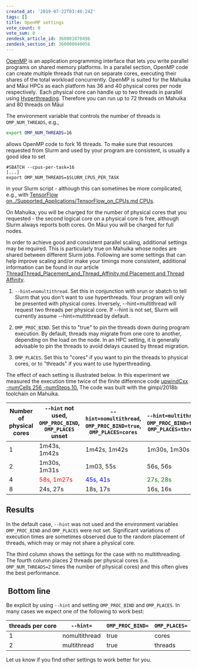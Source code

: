 ```yaml
---
created_at: '2019-07-22T03:46:24Z'
tags: []
title: OpenMP settings
vote_count: 0
vote_sum: 0
zendesk_article_id: 360001070496
zendesk_section_id: 360000040056
---
```


[OpenMP](https://en.wikipedia.org/wiki/OpenMP) is an application
programming interface that lets you write parallel programs on shared
memory platforms. In a parallel section, OpenMP code can create multiple
threads that run on separate cores, executing their shares of the total
workload concurrently. OpenMP is suited for the Mahuika and Māui HPCs as
each platform has 36 and 40 physical cores per node respectively.  Each
physical core can handle up to two threads in parallel using
[Hyperthreading](../Running_Jobs_on_Maui_and_Mahuika/Hyperthreading.md).
Therefore you can run up to 72 threads on Mahuika and 80 threads on Māui

The environment variable that controls the number of threads is
`OMP_NUM_THREADS`, e.g.,

```sh
export OMP_NUM_THREADS=16
```

allows OpenMP code to fork 16 threads. To make sure that resources
requested from Slurm and used by your program are consistent, is usually
a good idea to set

```sl
#SBATCH --cpus-per-task=16
[...]
export OMP_NUM_THREADS=$SLURM_CPUS_PER_TASK
```

in your Slurm script - although this can sometimes be more complicated,
e.g., with [TensorFlow on../Supported_Applications/TensorFlow_on_CPUs.md
CPUs](../../Scientific_Computing/Supported_Applications/TensorFlow_on_CPUs.md).

On Mahuika, you will be charged for the number of physical cores that
you requested - the second logical core on a physical core is free,
although Slurm always reports both cores. On Māui you will be charged
for full nodes.

In order to achieve good and consistent parallel scaling, additional
settings may be required. This is particularly true on Mahuika whose
nodes are shared between different Slurm jobs. Following are some
settings that can help improve scaling and/or make your timings more
consistent, additional information can be found in our article [ThreadThread_Placement_and_Thread_Affinity.md
Placement and Thread
Affinity](../../Scientific_Computing/HPC_Software_Environment/Thread_Placement_and_Thread_Affinity.md).

1. `--hint=nomultithread`. Set this in conjunction with srun or sbatch to
tell Slurm that you don't want to use hyperthreads. Your program will
only be presented with physical cores. Inversely, --hint=multithread
will request two threads per physical core. If --hint is not set, Slurm
will currently assume --hint=multithread by default.

2. `OMP_PROC_BIND`. Set this to "true" to pin the threads down during
program execution. By default, threads may migrate from one core to
another, depending on the load on the node. In an HPC setting, it is
generally advisable to pin the threads to avoid delays caused by thread
migration.

3. `OMP_PLACES`. Set this to "cores" if you want to pin the threads to
physical cores, or to "threads" if you want to use hyperthreading. 

The effect of each setting is illustrated below. In this experiment we
measured the execution time twice of the finite difference
code [upwindCxx -numCells 256 -numSteps
10.](https://github.com/pletzer/fidibench) The code was built with the
gimpi/2018b toolchain on Mahuika.


| Number of physical cores | `--hint` not used, `OMP_PROC_BIND`, `OMP_PLACES` unset | `--hint=nomultithread`, `OMP_PROC_BIND=true`, `OMP_PLACES=cores` | `--hint=multithread`, `OMP_PROC_BIND=true`. `OMP_PLACES=threads` |
|--------------------|----------------------|----------------------|---------------------|
| 1 | 1m43s, 1m42s | 1m42s, 1m42s | 1m30s, 1m30s |
| 2 | 1m30s, 1m31s | 1m03, 55s | 56s, 56s |
| 4 | <span style="color:red">58s, 1m27s</span> | <span style="color:blue">45s, 41s</span> | <span style="color:green">27s, 28s</span> |
| 8 | 24s, 27s | 18s, 17s | 16s, 16s |


## Results

In the default case, `--hint` was not used and the environment variables
`OMP_PROC_BIND` and `OMP_PLACES` were not set. Significant variations of
execution times are sometimes observed due to the random placement of
threads, which may or may not share a physical core. 

The third column shows the settings for the case with no multithreading.
The fourth column places 2 threads per physical cores (i.e.
`OMP_NUM_THREADS=2` times the number of physical cores) and this often
gives the best performance.

##  Bottom line

Be explicit by using `--hint` and setting `OMP_PROC_BIND` and `OMP_PLACES`.
In many cases we expect one of the following to work best:

| threads per core | `--hint=`     | `OMP_PROC_BIND=` | `OMP_PLACES=` |
|------------------|---------------|------------------|--------------|
| 1                | nomultithread | true             | cores        |
| 2                | multithread   | true             | threads      |

Let us know if you find other settings to work better for you.
